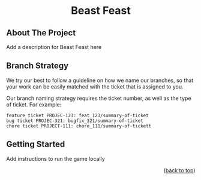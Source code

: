 <a id="readme-top"></a>

<br />
<div align="center">
	<h1 align="center">Beast Feast</h1>
</div>

<!-- ABOUT THE PROJECT -->

## About The Project

Add a description for Beast Feast here

<!-- Branch STRATEGY -->

## Branch Strategy

We try our best to follow a guideline on how we name our branches, so that your work can be easily matched with the ticket that is assigned to you.

Our branch naming strategy requires the ticket number, as well as the type of ticket. For example:

    feature ticket PROJEC-123: feat_123/summary-of-ticket
    bug ticket PROJEC-321: bugfix_321/summary-of-ticket
	chore ticket PROJECT-111: chore_111/summary-of-tickett

<!-- GETTING STARTED -->

## Getting Started

Add instructions to run the game locally

<p align="right">(<a href="#readme-top">back to top</a>)</p>
